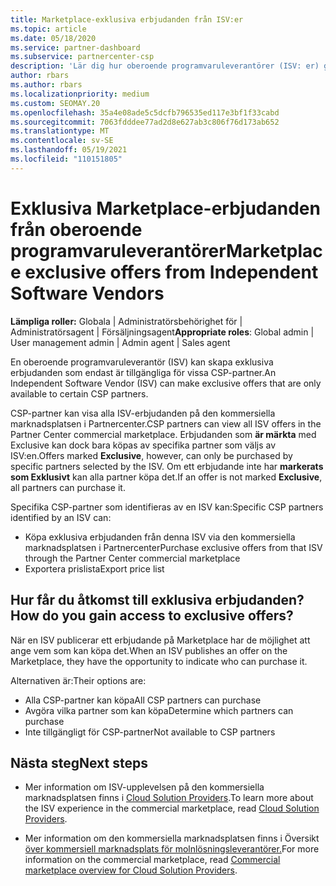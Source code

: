 ```yaml
---
title: Marketplace-exklusiva erbjudanden från ISV:er
ms.topic: article
ms.date: 05/18/2020
ms.service: partner-dashboard
ms.subservice: partnercenter-csp
description: 'Lär dig hur oberoende programvaruleverantörer (ISV: er) gör vissa erbjudanden exklusiva och endast tillgängliga för specifika CSP-partner.'
author: rbars
ms.author: rbars
ms.localizationpriority: medium
ms.custom: SEOMAY.20
ms.openlocfilehash: 35a4e08ade5c5dcfb796535ed117e3bf1f33cabd
ms.sourcegitcommit: 7063fdddee77ad2d8e627ab3c806f76d173ab652
ms.translationtype: MT
ms.contentlocale: sv-SE
ms.lasthandoff: 05/19/2021
ms.locfileid: "110151805"
---
```

# <a name="marketplace-exclusive-offers-from-independent-software-vendors"></a><span data-ttu-id="0c6c4-103">Exklusiva Marketplace-erbjudanden från oberoende programvaruleverantörer</span><span class="sxs-lookup"><span data-stu-id="0c6c4-103">Marketplace exclusive offers from Independent Software Vendors</span></span>

<span data-ttu-id="0c6c4-104">**Lämpliga roller:** Globala | Administratörsbehörighet för | Administratörsagent | Försäljningsagent</span><span class="sxs-lookup"><span data-stu-id="0c6c4-104">**Appropriate roles**: Global admin | User management admin | Admin agent | Sales agent</span></span>

<span data-ttu-id="0c6c4-105">En oberoende programvaruleverantör (ISV) kan skapa exklusiva erbjudanden som endast är tillgängliga för vissa CSP-partner.</span><span class="sxs-lookup"><span data-stu-id="0c6c4-105">An Independent Software Vendor (ISV) can make exclusive offers that are only available to certain CSP partners.</span></span>

<span data-ttu-id="0c6c4-106">CSP-partner kan visa alla ISV-erbjudanden på den kommersiella marknadsplatsen i Partnercenter.</span><span class="sxs-lookup"><span data-stu-id="0c6c4-106">CSP partners can view all ISV offers in the Partner Center commercial marketplace.</span></span> <span data-ttu-id="0c6c4-107">Erbjudanden som **är märkta** med Exclusive kan dock bara köpas av specifika partner som väljs av ISV:en.</span><span class="sxs-lookup"><span data-stu-id="0c6c4-107">Offers marked **Exclusive**, however, can only be purchased by specific partners selected by the ISV.</span></span> <span data-ttu-id="0c6c4-108">Om ett erbjudande inte har **markerats som Exklusivt** kan alla partner köpa det.</span><span class="sxs-lookup"><span data-stu-id="0c6c4-108">If an offer is not marked **Exclusive**, all partners can purchase it.</span></span>

<span data-ttu-id="0c6c4-109">Specifika CSP-partner som identifieras av en ISV kan:</span><span class="sxs-lookup"><span data-stu-id="0c6c4-109">Specific CSP partners identified by an ISV can:</span></span>

- <span data-ttu-id="0c6c4-110">Köpa exklusiva erbjudanden från denna ISV via den kommersiella marknadsplatsen i Partnercenter</span><span class="sxs-lookup"><span data-stu-id="0c6c4-110">Purchase exclusive offers from that ISV through the Partner Center commercial marketplace</span></span>
- <span data-ttu-id="0c6c4-111">Exportera prislista</span><span class="sxs-lookup"><span data-stu-id="0c6c4-111">Export price list</span></span>

## <a name="how-do-you-gain-access-to-exclusive-offers"></a><span data-ttu-id="0c6c4-112">Hur får du åtkomst till exklusiva erbjudanden?</span><span class="sxs-lookup"><span data-stu-id="0c6c4-112">How do you gain access to exclusive offers?</span></span>

<span data-ttu-id="0c6c4-113">När en ISV publicerar ett erbjudande på Marketplace har de möjlighet att ange vem som kan köpa det.</span><span class="sxs-lookup"><span data-stu-id="0c6c4-113">When an ISV publishes an offer on the Marketplace, they have the opportunity to indicate who can purchase it.</span></span>

<span data-ttu-id="0c6c4-114">Alternativen är:</span><span class="sxs-lookup"><span data-stu-id="0c6c4-114">Their options are:</span></span>

- <span data-ttu-id="0c6c4-115">Alla CSP-partner kan köpa</span><span class="sxs-lookup"><span data-stu-id="0c6c4-115">All CSP partners can purchase</span></span>
- <span data-ttu-id="0c6c4-116">Avgöra vilka partner som kan köpa</span><span class="sxs-lookup"><span data-stu-id="0c6c4-116">Determine which partners can purchase</span></span>
- <span data-ttu-id="0c6c4-117">Inte tillgängligt för CSP-partner</span><span class="sxs-lookup"><span data-stu-id="0c6c4-117">Not available to CSP partners</span></span>

## <a name="next-steps"></a><span data-ttu-id="0c6c4-118">Nästa steg</span><span class="sxs-lookup"><span data-stu-id="0c6c4-118">Next steps</span></span>

- <span data-ttu-id="0c6c4-119">Mer information om ISV-upplevelsen på den kommersiella marknadsplatsen finns i [Cloud Solution Providers](/azure/marketplace/cloud-solution-providers).</span><span class="sxs-lookup"><span data-stu-id="0c6c4-119">To learn more about the ISV experience in the commercial marketplace, read [Cloud Solution Providers](/azure/marketplace/cloud-solution-providers).</span></span>

- <span data-ttu-id="0c6c4-120">Mer information om den kommersiella marknadsplatsen finns i Översikt [över kommersiell marknadsplats för molnlösningsleverantörer.](csp-commercial-marketplace-overview.md)</span><span class="sxs-lookup"><span data-stu-id="0c6c4-120">For more information on the commercial marketplace, read [Commercial marketplace overview for Cloud Solution Providers](csp-commercial-marketplace-overview.md).</span></span>